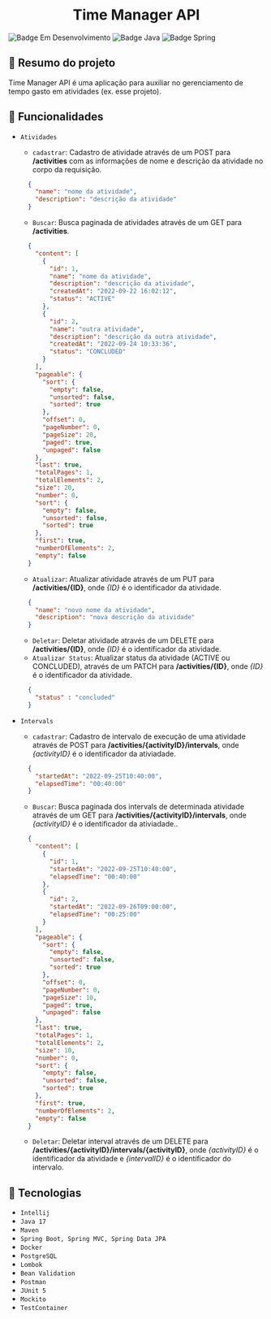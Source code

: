 <h1 align="center">Time Manager API</h1>

![Badge Em Desenvolvimento](https://img.shields.io/static/v1?label=Status&message=Em+Desenvolvimento&color=yellow&style=for-the-badge)
![Badge Java](https://img.shields.io/static/v1?label=Java&message=17&color=red&style=for-the-badge&logo=java)
![Badge Spring](https://img.shields.io/static/v1?label=Spring&message=v2.6.8&color=brightgreen&style=for-the-badge&logo=spring)

## :book: Resumo do projeto

Time Manager API é uma aplicação para auxiliar no gerenciamento de tempo gasto em atividades (ex. esse projeto).

## :hammer: Funcionalidades

- `Atividades`
    - `cadastrar`: Cadastro de atividade através de um POST para **/activities** com as informações de nome e descrição da
      atividade no corpo da requisição.
  ```json
    {
      "name": "nome da atividade",
      "description": "descrição da atividade"  
    }
  ```

    - `Buscar`: Busca paginada de atividades através de um GET para **/activities**.
  ```json
    {
      "content": [
        {
          "id": 1,
          "name": "nome da atividade",
          "description": "descrição da atividade",
          "createdAt": "2022-09-22 16:02:12",
          "status": "ACTIVE"
        },
        {
          "id": 2,
          "name": "outra atividade",
          "description": "descrição da outra atividade",
          "createdAt": "2022-09-24 10:33:36",
          "status": "CONCLUDED"
        }
      ],
      "pageable": {
        "sort": {
          "empty": false,
          "unsorted": false,
          "sorted": true
        },
        "offset": 0,
        "pageNumber": 0,
        "pageSize": 20,
        "paged": true,
        "unpaged": false
      },
      "last": true,
      "totalPages": 1,
      "totalElements": 2,
      "size": 20,
      "number": 0,
      "sort": {
        "empty": false,
        "unsorted": false,
        "sorted": true
      },
      "first": true,
      "numberOfElements": 2,
      "empty": false
    }
  ```
    - `Atualizar`: Atualizar atividade através de um PUT para **/activities/{ID}**, onde *{ID}* é o identificador da atividade.

  ```json
    {
      "name": "novo nome da atividade",
      "description": "nova descrição da atividade"  
    }
  ```

    - `Deletar`: Deletar atividade através de um DELETE para **/activities/{ID}**, onde *{ID}* é o identificador da atividade.
    - `Atualizar Status`: Atualizar status da atividade (ACTIVE ou CONCLUDED), através de um PATCH para **/activities/{ID}**, onde *{ID}* é o identificador da atividade.
  ```json
    {
      "status" : "concluded"  
    }
  ```
- `Intervals`
  - `cadastrar`: Cadastro de intervalo de execução de uma atividade através de POST para **/activities/{activityID}/intervals**, onde *{activityID}* é o identificador da ativiadade.
  ```json
    {
      "startedAt": "2022-09-25T10:40:00",
      "elapsedTime": "00:40:00"  
    }
  ```
  - `Buscar`: Busca paginada dos intervals de determinada atividade através de um GET para **/activities/{activityID}/intervals**, onde *{activityID}* é o identificador da ativiadade..
  ```json
    {
      "content": [
        {
          "id": 1,
          "startedAt": "2022-09-25T10:40:00",
          "elapsedTime": "00:40:00"  
        },
        {
          "id": 2,
          "startedAt": "2022-09-26T09:00:00",
          "elapsedTime": "00:25:00"  
        }
      ],
      "pageable": {
        "sort": {
          "empty": false,
          "unsorted": false,
          "sorted": true
        },
        "offset": 0,
        "pageNumber": 0,
        "pageSize": 10,
        "paged": true,
        "unpaged": false
      },
      "last": true,
      "totalPages": 1,
      "totalElements": 2,
      "size": 10,
      "number": 0,
      "sort": {
        "empty": false,
        "unsorted": false,
        "sorted": true
      },
      "first": true,
      "numberOfElements": 2,
      "empty": false
    }
  ```
  - `Deletar`: Deletar interval através de um DELETE para **/activities/{activityID}/intervals/{activityID}**, onde *{activityID}* é o identificador da atividade e *{intervalID}* é o identificador do intervalo.

## :toolbox: Tecnologias

- `Intellij`
- `Java 17`
- `Maven`
- `Spring Boot, Spring MVC, Spring Data JPA`
- `Docker`
- `PostgreSQL`
- `Lombok`
- `Bean Validation`
- `Postman`
- `JUnit 5`
- `Mockito`
- `TestContainer`
